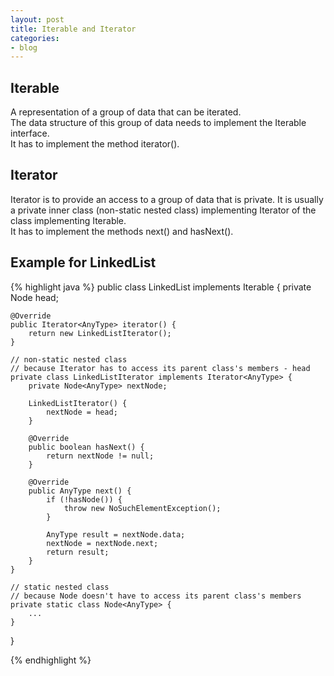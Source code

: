 ```yaml
---
layout: post
title: Iterable and Iterator
categories:
- blog
---
```



## Iterable
A representation of a group of data that can be iterated.  
The data structure of this group of data needs to implement the Iterable interface.   
It has to implement the method iterator().

## Iterator
Iterator is to provide an access to a group of data that is private. It is usually a private inner class (non-static nested class) implementing Iterator of the class implementing Iterable.  
It has to implement the methods next() and hasNext().

## Example for LinkedList
{% highlight java %}
public class LinkedList<AnyType> implements Iterable<AnyType> {
    private Node<AnyType> head;

    @Override
    public Iterator<AnyType> iterator() {
        return new LinkedListIterator();
    }

    // non-static nested class 
    // because Iterator has to access its parent class's members - head
    private class LinkedListIterator implements Iterator<AnyType> {
        private Node<AnyType> nextNode;

        LinkedListIterator() {
            nextNode = head;
        }

        @Override
        public boolean hasNext() {
            return nextNode != null;
        }

        @Override
        public AnyType next() {
            if (!hasNode()) {
                throw new NoSuchElementException();
            }

            AnyType result = nextNode.data;
            nextNode = nextNode.next;
            return result;
        }
    }

    // static nested class 
    // because Node doesn't have to access its parent class's members
    private static class Node<AnyType> {
        ...
    }

}

{% endhighlight %}   

  


